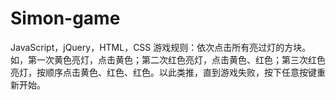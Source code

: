 # Simon-game
JavaScript，jQuery，HTML，CSS
游戏规则：依次点击所有亮过灯的方块。如，第一次黄色亮灯，点击黄色；第二次红色亮灯，点击黄色、红色；第三次红色亮灯，按顺序点击黄色、红色、红色。以此类推，直到游戏失败，按下任意按键重新开始。
